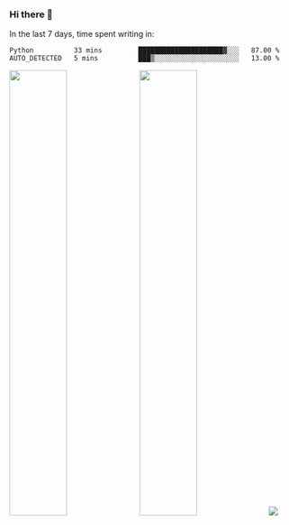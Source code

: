 ### Hi there 👋

In the last 7 days, time spent writing in:

<!--START_SECTION:waka-->

```text
Python          33 mins         █████████████████████▓░░░   87.00 %
AUTO_DETECTED   5 mins          ███▒░░░░░░░░░░░░░░░░░░░░░   13.00 %
```

<!--END_SECTION:waka-->

<img src="https://wakatime.com/share/@jimtje/5d0c92de-08f8-4a72-8f2f-6a9693d1e318.svg" width=45% height=45%> <img src="https://wakatime.com/share/@jimtje/501498ae-bda5-4da7-a89d-b40bcdd5556d.svg" width=45% height=45%>
![](https://hit.yhype.me/github/profile?user_id=43537315)
